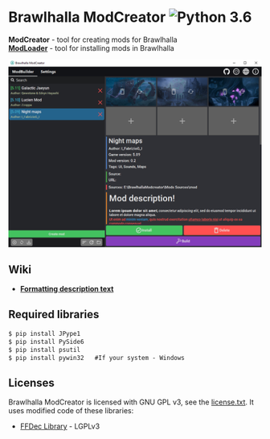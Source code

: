# Brawlhalla ModCreator ![Python 3.6](https://img.shields.io/badge/python-3.8-blue.svg)

**ModCreator** - tool for creating mods for Brawlhalla  
**[ModLoader](https://github.com/Farbigoz/BhModloadeer)** - tool for installing mods in Brawlhalla

![window](https://github.com/Farbigoz/BhModCreator/blob/main/wiki/readme/window.png)

## Wiki
* **[Formatting description text](https://github.com/Farbigoz/BhModCreator/wiki/Text-formatting)**

## Required libraries
    $ pip install JPype1
    $ pip install PySide6
    $ pip install psutil
    $ pip install pywin32   #If your system - Windows

## Licenses

Brawlhalla ModCreator is licensed with GNU GPL v3, see the [license.txt](license.txt).
It uses modified code of these libraries:

* [FFDec Library](https://github.com/jindrapetrik/jpexs-decompiler) - LGPLv3